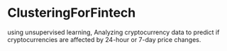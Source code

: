 # ClusteringForFintech
using unsupervised learning, Analyzing cryptocurrency data to predict if cryptocurrencies are affected by 24-hour or 7-day price changes.
